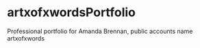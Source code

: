 # artxofxwordsPortfolio
Professional portfolio for Amanda Brennan, public accounts name artxofxwords
